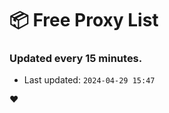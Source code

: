 # :package: Free Proxy List
### Updated every 15 minutes.

- Last updated: `2024-04-29 15:47`

:heart:
